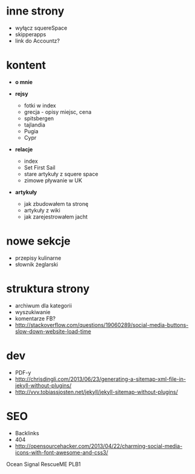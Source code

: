 inne strony
===========
* wyłącz squereSpace
* skipperapps
* link do Accountz?

kontent
=========
* **o mnie**

* **rejsy**
    * fotki w index
    * grecja - opisy miejsc, cena
    * spitsbergen
    * tajlandia
    * Pugia
    * Cypr
    
* **relacje**
    * index
    * Set First Sail 
    * stare artykuły z squere space
    * zimowe pływanie w UK
        
* **artykuły**
    * jak zbudowałem ta stronę
    * artykuły z wiki
    * jak zarejestrowałem jacht
    
nowe sekcje
===========
* przepisy kulinarne
* słownik żeglarski


struktura strony
==================
* archiwum dla kategorii
* wyszukiwanie
* komentarze FB?
* <http://stackoverflow.com/questions/19060289/social-media-buttons-slow-down-website-load-time>

dev
====
* PDF-y
* <http://chrisdingli.com/2013/06/23/generating-a-sitemap-xml-file-in-jekyll-without-plugins/>
* <http://vvv.tobiassjosten.net/jekyll/jekyll-sitemap-without-plugins/>

SEO
=====
* Backlinks
* 404
* <http://opensourcehacker.com/2013/04/22/charming-social-media-icons-with-font-awesome-and-css3/>



Ocean Signal RescueME PLB1